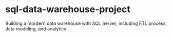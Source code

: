 # sql-data-warehouse-project
Building a mordern data warehouse with SQL Server, including ETL process, data modeling, and analytics
